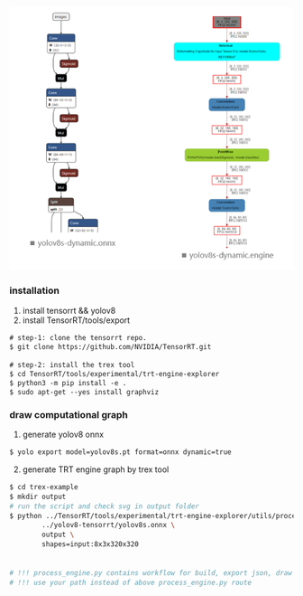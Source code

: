 ![Alt text](image.png)

### installation
1. install tensorrt && yolov8
2. install TensorRT/tools/export
```shell
# step-1: clone the tensorrt repo.
$ git clone https://github.com/NVIDIA/TensorRT.git

# step-2: install the trex tool
$ cd TensorRT/tools/experimental/trt-engine-explorer
$ python3 -m pip install -e .
$ sudo apt-get --yes install graphviz
```

### draw computational graph
1. generate yolov8 onnx
```bash
$ yolo export model=yolov8s.pt format=onnx dynamic=true
```
2. generate TRT engine graph by trex tool
```bash
$ cd trex-example
$ mkdir output
# run the script and check svg in output folder
$ python ../TensorRT/tools/experimental/trt-engine-explorer/utils/process_engine.py \
        ../yolov8-tensorrt/yolov8s.onnx \
        output \
        shapes=input:8x3x320x320


# !!! process_engine.py contains workflow for build, export json, draw by trex tool.
# !!! use your path instead of above process_engine.py route
```